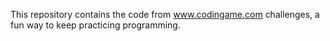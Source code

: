 This repository contains the code from www.codingame.com challenges, a fun way to keep practicing programming.